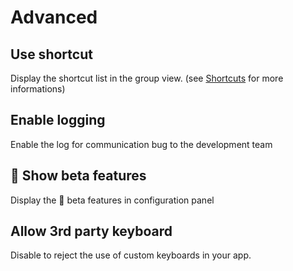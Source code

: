 # Advanced

## Use shortcut

Display the shortcut list in the group view. \(see [Shortcuts](../../main-view/group-view/shortcuts.md) for more informations\)

## Enable logging

Enable the log for communication bug to the development team

## 🧪 Show beta features

Display the 🧪 beta features in configuration panel

## Allow 3rd party keyboard

Disable to reject the use of custom keyboards in your app.



